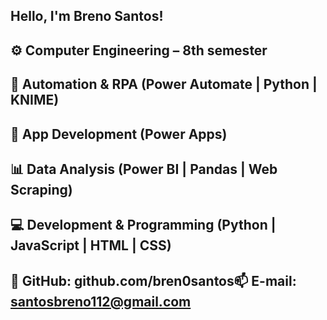 ## Hello, I'm Breno Santos!

## ⚙️ Computer Engineering – 8th semester 
## 🤖 Automation & RPA (Power Automate | Python | KNIME) 
## 📱 App Development (Power Apps) 
## 📊 Data Analysis (Power BI | Pandas | Web Scraping) 
## 💻 Development & Programming (Python | JavaScript | HTML | CSS) 
## 📂 GitHub: github.com/bren0santos📫 E-mail: santosbreno112@gmail.com
